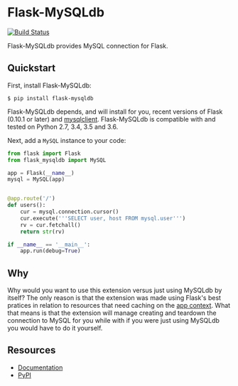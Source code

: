 Flask-MySQLdb
================

[![Build Status](https://travis-ci.org/admiralobvious/flask-mysqldb.svg?branch=master)](https://travis-ci.org/admiralobvious/flask-mysqldb)

Flask-MySQLdb provides MySQL connection for Flask.

Quickstart
----------

First, install Flask-MySQLdb:
    
    $ pip install flask-mysqldb
    
Flask-MySQLdb depends, and will install for you, recent versions of Flask
(0.10.1 or later) and [mysqlclient](https://github.com/PyMySQL/mysqlclient-python). Flask-MySQLdb is compatible
with and tested on Python 2.7, 3.4, 3.5 and 3.6.

Next, add a ``MySQL`` instance to your code:

```python
from flask import Flask
from flask_mysqldb import MySQL

app = Flask(__name__)
mysql = MySQL(app)


@app.route('/')
def users():
    cur = mysql.connection.cursor()
    cur.execute('''SELECT user, host FROM mysql.user''')
    rv = cur.fetchall()
    return str(rv)

if __name__ == '__main__':
    app.run(debug=True)
```

Why
---
Why would you want to use this extension versus just using MySQLdb by itself? The only reason is that the extension was made using Flask's best pratices in relation to resources that need caching on the [app context](http://flask.pocoo.org/docs/0.12/appcontext/#context-usage). What that means is that the extension will manage creating and teardown the connection to MySQL for you while with if you were just using MySQLdb you would have to do it yourself.


Resources
---------

- [Documentation](http://flask-mysqldb.readthedocs.org/en/latest/)
- [PyPI](https://pypi.python.org/pypi/Flask-MySQLdb)
